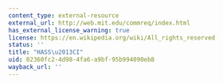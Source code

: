 ```yaml
---
content_type: external-resource
external_url: http://web.mit.edu/commreq/index.html
has_external_license_warning: true
license: https://en.wikipedia.org/wiki/All_rights_reserved
status: ''
title: "HASS\u2013CI"
uid: 02360fc2-4d98-4fa6-a9bf-95b994090eb8
wayback_url: ''
---
```


